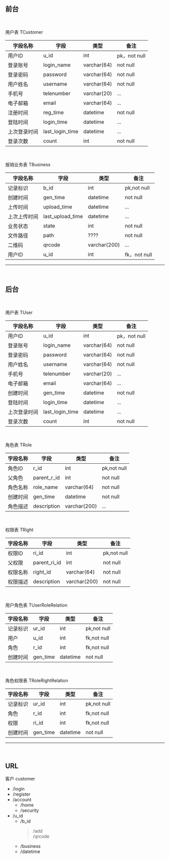 ## 前台

<br/>

用户表 TCustomer

|字段名称|字段|类型|备注|
|-------|----|----|----|
|用户ID|u_id|int|pk，not null|
|登录账号|login_name|varchar(64)|not null|
|登录密码|password|varchar(64)|not null|
|用户姓名|username|varchar(64)|not null|
|手机号|telenumber|varchar(20)|...|
|电子邮箱|email|varchar(64)|...|
|注册时间|reg_time|datetime|not null|
|登陆时间|login_time|datetime|...|
|上次登录时间|last_login_time|datetime|...|
|登录次数|count|int|not null|

<br/>

报销业务表 TBusiness

|字段名称|字段|类型|备注|
|-------|----|----|----|
|记录标识|b_id|int|pk,not null|
|创建时间|gen_time|datetime|not null|
|上传时间|upload_time|datetime|...|
|上次上传时间|last_upload_time|datetime|...|
|业务状态|state|int|not null|
|文件路径|path|????|not null|
|二维码|qrcode|varchar(200)|...|
|用户ID|u_id|int|fk，not null|




------
<br/>

## 后台

<br/>

用户表 TUser

|字段名称|字段|类型|备注|
|-------|----|----|----|
|用户ID|u_id|int|pk，not null|
|登录账号|login_name|varchar(64)|not null|
|登录密码|password|varchar(64)|not null|
|用户姓名|username|varchar(64)|not null|
|手机号|telenumber|varchar(20)|...|
|电子邮箱|email|varchar(64)|...|
|创建时间|gen_time|datetime|not null|
|登陆时间|login_time|datetime|...|
|上次登录时间|last_login_time|datetime|...|
|登录次数|count|int|not null|

<br/>

角色表 TRole  

|字段名称|字段|类型|备注|
|-------|----|----|----|
|角色ID|r_id|int|pk,not null|
|父角色|parent_r_id|int|not null|
|角色名称|role_name|varchar(64)|not null|
|创建时间|gen_time|datetime|not null|
|角色描述|description|varchar(200)|...|

<br/>

权限表 TRight

|字段名称|字段|类型|备注|
|-------|----|----|----|
|权限ID|ri_id|int|pk,not null|
|父权限|parent_ri_id|int|not null|
|权限名称|right_id|varchar(64)|not null|
|权限描述|description|varchar(200)|not null|

<br/>

用户角色表 TUserRoleRelation

|字段名称|字段|类型|备注|
|-------|----|----|----|
|记录标识|ur_id|int|pk,not null|
|用户|u_id|int|fk,not null|
|角色|r_id|int|fk,not null|
|创建时间|gen_time|datetime|not null|

<br/>

角色权限表 TRoleRightRelation

|字段名称|字段|类型|备注|
|-------|----|----|----|
|记录标识|ur_id|int|pk,not null|
|角色|r_id|int|fk,not null|
|权限|ri_id|int|fk,not null|
|创建时间|gen_time|datetime|not null|



-----
<br/>

## URL

客户 customer
- /login
- /register
- /account
    - /home
    - /security
- /u_id
    - /b_id
        > /add  
        > /qrcode
    - /business
    - /datetime
     










